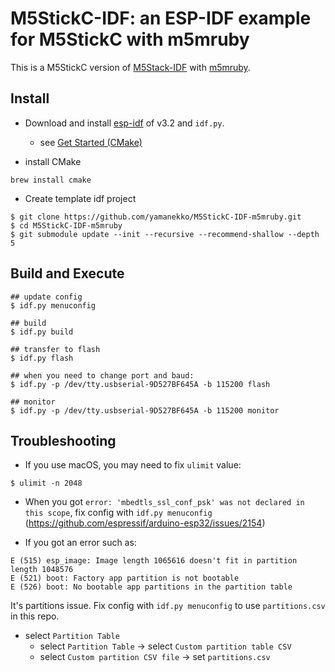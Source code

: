 # M5StickC-IDF: an ESP-IDF example for M5StickC with m5mruby

This is a M5StickC version of [M5Stack-IDF](https://github.com/m5stack/M5Stack-IDF) with [m5mruby](https://github.com/yamanekko/m5mruby).

## Install

* Download and install [esp-idf](https://github.com/espressif/esp-idf) of v3.2 and `idf.py`.
    * see [Get Started (CMake)](https://docs.espressif.com/projects/esp-idf/en/stable/get-started-cmake/index.html)

* install CMake

```
brew install cmake
```

* Create template idf project

```
$ git clone https://github.com/yamanekko/M5StickC-IDF-m5mruby.git
$ cd M5StickC-IDF-m5mruby
$ git submodule update --init --recursive --recommend-shallow --depth 5
```

## Build and Execute

```
## update config
$ idf.py menuconfig

## build
$ idf.py build

## transfer to flash
$ idf.py flash

## when you need to change port and baud:
$ idf.py -p /dev/tty.usbserial-9D527BF645A -b 115200 flash

## monitor
$ idf.py -p /dev/tty.usbserial-9D527BF645A -b 115200 monitor
```

## Troubleshooting

* If you use macOS, you may need to fix `ulimit` value:

```
$ ulimit -n 2048
```

* When you got `error: 'mbedtls_ssl_conf_psk' was not declared in this scope`, fix config with `idf.py menuconfig` (https://github.com/espressif/arduino-esp32/issues/2154)

* If you got an error such as:

```
E (515) esp_image: Image length 1065616 doesn't fit in partition length 1048576
E (521) boot: Factory app partition is not bootable
E (526) boot: No bootable app partitions in the partition table
```

It's partitions issue. Fix config with `idf.py menuconfig` to use `partitions.csv` in this repo.

* select `Partition Table`
    * select `Partition Table` ->  select `Custom partition table CSV`
    * select `Custom partition CSV file` -> set `partitions.csv`


